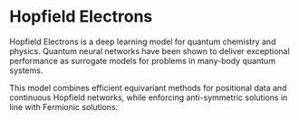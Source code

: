 # Hopfield Electrons

Hopfield Electrons is a deep learning model for quantum chemistry and physics. Quantum neural networks have been shown to deliver exceptional performance as surrogate models for problems in many-body quantum systems.

This model combines efficient equivariant methods for positional data and continuous Hopfield networks, while enforcing anti-symmetric solutions in line with Fermionic solutions.

<!--## Model Architecture

## Installation

## Training data-->
